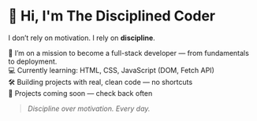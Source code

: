 # 👋 Hi, I'm The Disciplined Coder

I don’t rely on motivation. I rely on **discipline**.

🎯 I’m on a mission to become a full-stack developer — from fundamentals to deployment.  
💻 Currently learning: HTML, CSS, JavaScript (DOM, Fetch API)  
🛠️ Building projects with real, clean code — no shortcuts  
🚀 Projects coming soon — check back often

> _Discipline over motivation. Every day._
